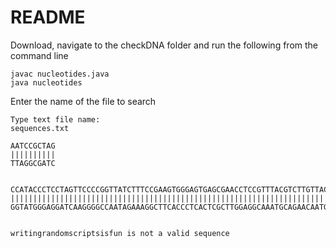 # README

Download, navigate to the checkDNA folder and run the following from the command line

```
javac nucleotides.java
java nucleotides
```

Enter the name of the file to search

```
Type text file name: 
sequences.txt

AATCCGCTAG
||||||||||
TTAGGCGATC


CCATACCCTCCTAGTTCCCCGGTTATCTTTCCGAAGTGGGAGTGAGCGAACCTCCGTTTACGTCTTGTTACCAATGATGTAGCTATGCACTTTGTACAGG
||||||||||||||||||||||||||||||||||||||||||||||||||||||||||||||||||||||||||||||||||||||||||||||||||||
GGTATGGGAGGATCAAGGGGCCAATAGAAAGGCTTCACCCTCACTCGCTTGGAGGCAAATGCAGAACAATGGTTACTACATCGATACGTGAAACATGTCC


writingrandomscriptsisfun is not a valid sequence
```


